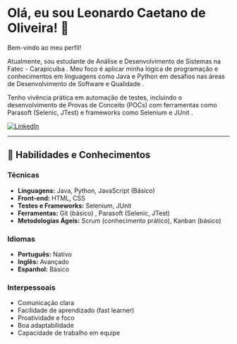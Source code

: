 # Olá, eu sou Leonardo Caetano de Oliveira! 👋



Bem-vindo ao meu perfil!

Atualmente, sou estudante de Análise e Desenvolvimento de Sistemas na Fatec - Carapicuíba . Meu foco é aplicar minha lógica de programação e conhecimentos em linguagens como Java e Python em desafios nas áreas de Desenvolvimento de Software e Qualidade .

Tenho vivência prática em automação de testes, incluindo o desenvolvimento de Provas de Conceito (POCs) com ferramentas como Parasoft (Selenic, JTest) e frameworks como Selenium e JUnit .

[![LinkedIn](https://img.shields.io/badge/LinkedIn-0077B5?style=for-the-badge&logo=linkedin&logoColor=white)](https://www.linkedin.com/in/leo-cae/)

---

## 🚀 Habilidades e Conhecimentos

### Técnicas

* **Linguagens:** Java, Python, JavaScript (Básico) 
* **Front-end:** HTML, CSS 
* **Testes e Frameworks:** Selenium, JUnit 
* **Ferramentas:** Git (básico) , Parasoft (Selenic, JTest) 
* **Metodologias Ágeis:** Scrum (conhecimento prático), Kanban (básico) 

### Idiomas

* **Português:** Nativo 
* **Inglês:** Avançado 
* **Espanhol:** Básico 

### Interpessoais

* Comunicação clara 
* Facilidade de aprendizado (fast learner) 
* Proatividade e foco 
* Boa adaptabilidade 
* Capacidade de trabalho em equipe